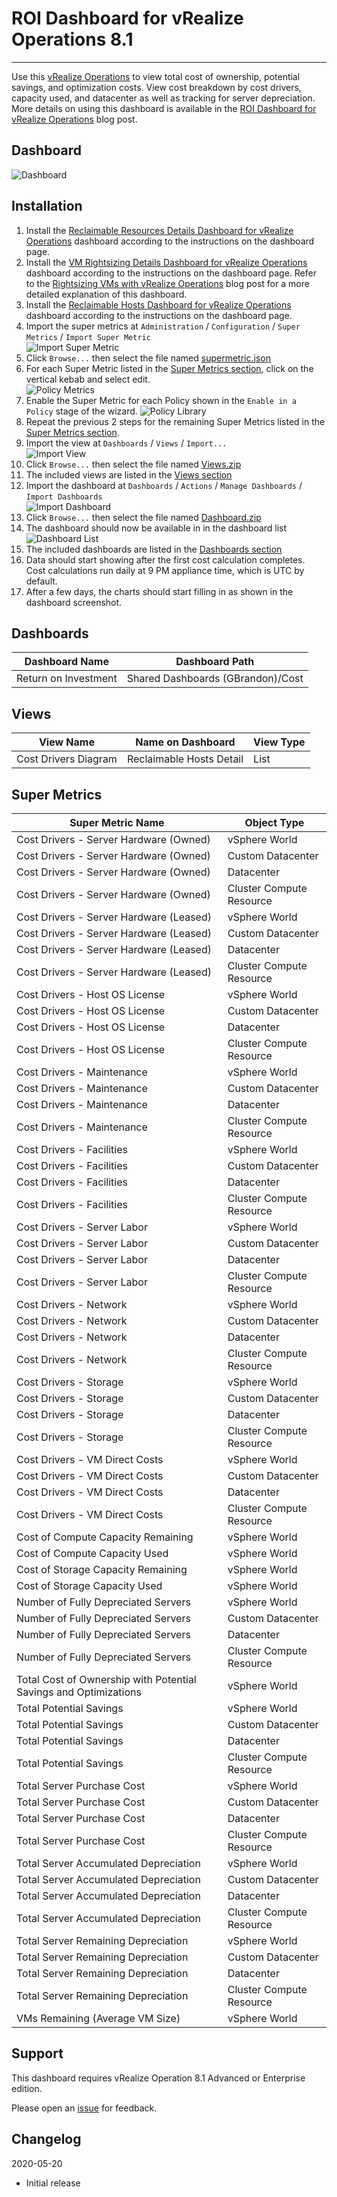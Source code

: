 
# ROI Dashboard for vRealize Operations 8.1
---------

Use this [vRealize Operations](https://www.vmware.com/products/vrealize-operations.html) to view total cost of ownership, potential savings, and optimization costs.  View cost breakdown by cost drivers, capacity used, and datacenter as well as tracking for server depreciation.  More details on using this dashboard is available in the [ROI Dashboard for vRealize Operations](https://blogs.vmware.com/management/2020/05/roi-dashboard-for-vrealize-operations-8-1.html) blog post.

## Dashboard
![Dashboard](https://raw.githubusercontent.com/notoriousbdg/vrops-dashboard-roi/master/images/Dashboard.png)

## Installation
1. Install the [Reclaimable Resources Details Dashboard for vRealize Operations](https://vrealize.vmware.com/sample-exchange/vrealize-operations-sample-exchange/7039) dashboard according to the instructions on the dashboard page.
2. Install the [VM Rightsizing Details Dashboard for vRealize Operations](https://vrealize.vmware.com/sample-exchange/vrealize-operations-sample-exchange/6791) dashboard according to the instructions on the dashboard page.  Refer to the [Rightsizing VMs with vRealize Operations](https://blogs.vmware.com/management/2020/01/rightsizing-vms-with-vrealize-operations.html) blog post for a more detailed explanation of this dashboard.
3. Install the [Reclaimable Hosts Dashboard for vRealize Operations](https://vrealize.vmware.com/sample-exchange/vrealize-operations-sample-exchange/4981) dashboard according to the instructions on the dashboard page.
4. Import the super metrics at `Administration` / `Configuration` / `Super Metrics` / `Import Super Metric`  
![Import Super Metric](https://raw.githubusercontent.com/notoriousbdg/vrops-dashboard-roi/master/images/Supermetric_Import.png)
5. Click `Browse...` then select the file named [supermetric.json](https://raw.githubusercontent.com/notoriousbdg/vrops-dashboard-roi/master/supermetric.json)
6. For each Super Metric listed in the [Super Metrics section](#Super-Metrics), click on the vertical kebab and select edit.  
![Policy Metrics](https://raw.githubusercontent.com/notoriousbdg/vrops-dashboard-roi/master/images/Supermetric_Edit.png)
7. Enable the Super Metric for each Policy shown in the `Enable in a Policy` stage of the wizard.
![Policy Library](https://raw.githubusercontent.com/notoriousbdg/vrops-dashboard-roi/master/images/Supermetric_Policy.png)
8. Repeat the previous 2 steps for the remaining Super Metrics listed in the [Super Metrics section](#Super-Metrics).
9. Import the view at `Dashboards` / `Views` / `Import...`  
![Import View](https://raw.githubusercontent.com/notoriousbdg/vrops-dashboard-roi/master/images/View_Import.png)
10. Click `Browse...` then select the file named [Views.zip](https://github.com/notoriousbdg/vrops-dashboard-roi/raw/master/Views.zip)
11. The included views are listed in the [Views section](#Views)
12. Import the dashboard at `Dashboards` / `Actions` / `Manage Dashboards` / `Import Dashboards`  
![Import Dashboard](https://raw.githubusercontent.com/notoriousbdg/vrops-dashboard-roi/master/images/Dashboard_Import.png)
13. Click `Browse...` then select the file named [Dashboard.zip](https://github.com/notoriousbdg/vrops-dashboard-roi/raw/master/Dashboard.zip)
14. The dashboard should now be available in in the dashboard list  
![Dashboard List](https://raw.githubusercontent.com/notoriousbdg/vrops-dashboard-roi/master/images/Dashboard_List.png)
15. The included dashboards are listed in the [Dashboards section](#Dashboards)
16. Data should start showing after the first cost calculation completes.  Cost calculations run daily at 9 PM appliance time, which is UTC by default.
17. After a few days, the charts should start filling in as shown in the dashboard screenshot.

## Dashboards
| Dashboard Name | Dashboard Path |
|--|--|
| Return on Investment | Shared Dashboards (GBrandon)/Cost |

## Views
| View Name | Name on Dashboard | View Type |
|--|--|--|
| Cost Drivers Diagram | Reclaimable Hosts Detail | List |

## Super Metrics
| Super Metric Name | Object Type |
|--|--|
| Cost Drivers - Server Hardware (Owned) | vSphere World |
| Cost Drivers - Server Hardware (Owned) | Custom Datacenter |
| Cost Drivers - Server Hardware (Owned) | Datacenter |
| Cost Drivers - Server Hardware (Owned) | Cluster Compute Resource |
| Cost Drivers - Server Hardware (Leased) | vSphere World |
| Cost Drivers - Server Hardware (Leased) | Custom Datacenter |
| Cost Drivers - Server Hardware (Leased) | Datacenter |
| Cost Drivers - Server Hardware (Leased) | Cluster Compute Resource |
| Cost Drivers - Host OS License | vSphere World |
| Cost Drivers - Host OS License | Custom Datacenter |
| Cost Drivers - Host OS License | Datacenter |
| Cost Drivers - Host OS License | Cluster Compute Resource |
| Cost Drivers - Maintenance | vSphere World |
| Cost Drivers - Maintenance | Custom Datacenter |
| Cost Drivers - Maintenance | Datacenter |
| Cost Drivers - Maintenance | Cluster Compute Resource |
| Cost Drivers - Facilities | vSphere World |
| Cost Drivers - Facilities | Custom Datacenter |
| Cost Drivers - Facilities | Datacenter |
| Cost Drivers - Facilities | Cluster Compute Resource |
| Cost Drivers - Server Labor | vSphere World |
| Cost Drivers - Server Labor | Custom Datacenter |
| Cost Drivers - Server Labor | Datacenter |
| Cost Drivers - Server Labor | Cluster Compute Resource |
| Cost Drivers - Network | vSphere World |
| Cost Drivers - Network | Custom Datacenter |
| Cost Drivers - Network | Datacenter |
| Cost Drivers - Network | Cluster Compute Resource |
| Cost Drivers - Storage | vSphere World |
| Cost Drivers - Storage | Custom Datacenter |
| Cost Drivers - Storage | Datacenter |
| Cost Drivers - Storage | Cluster Compute Resource |
| Cost Drivers - VM Direct Costs | vSphere World |
| Cost Drivers - VM Direct Costs | Custom Datacenter |
| Cost Drivers - VM Direct Costs | Datacenter |
| Cost Drivers - VM Direct Costs | Cluster Compute Resource |
| Cost of Compute Capacity Remaining | vSphere World |
| Cost of Compute Capacity Used | vSphere World |
| Cost of Storage Capacity Remaining | vSphere World |
| Cost of Storage Capacity Used | vSphere World |
| Number of Fully Depreciated Servers | vSphere World |
| Number of Fully Depreciated Servers | Custom Datacenter |
| Number of Fully Depreciated Servers | Datacenter |
| Number of Fully Depreciated Servers | Cluster Compute Resource |
| Total Cost of Ownership with Potential Savings and Optimizations | vSphere World |
| Total Potential Savings | vSphere World |
| Total Potential Savings | Custom Datacenter |
| Total Potential Savings | Datacenter |
| Total Potential Savings | Cluster Compute Resource |
| Total Server Purchase Cost | vSphere World |
| Total Server Purchase Cost | Custom Datacenter |
| Total Server Purchase Cost | Datacenter |
| Total Server Purchase Cost | Cluster Compute Resource |
| Total Server Accumulated Depreciation | vSphere World |
| Total Server Accumulated Depreciation | Custom Datacenter |
| Total Server Accumulated Depreciation | Datacenter |
| Total Server Accumulated Depreciation | Cluster Compute Resource |
| Total Server Remaining Depreciation | vSphere World |
| Total Server Remaining Depreciation | Custom Datacenter |
| Total Server Remaining Depreciation | Datacenter |
| Total Server Remaining Depreciation | Cluster Compute Resource |
| VMs Remaining (Average VM Size) | vSphere World |

## Support

This dashboard requires vRealize Operation 8.1 Advanced or Enterprise edition.

Please open an [issue](https://github.com/notoriousbdg/vrops-dashboard-roi/issues) for feedback.

## Changelog
2020-05-20
* Initial release
